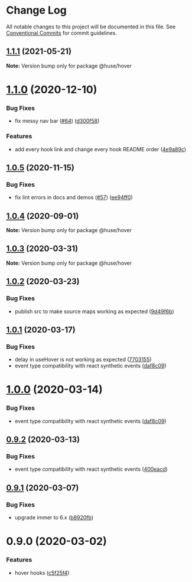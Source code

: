 # Change Log

All notable changes to this project will be documented in this file.
See [Conventional Commits](https://conventionalcommits.org) for commit guidelines.

## [1.1.1](https://github.com/ecomfe/react-hooks/compare/@huse/hover@1.1.0...@huse/hover@1.1.1) (2021-05-21)

**Note:** Version bump only for package @huse/hover





# [1.1.0](https://github.com/ecomfe/react-hooks/compare/@huse/hover@1.0.5...@huse/hover@1.1.0) (2020-12-10)


### Bug Fixes

* fix messy nav bar ([#64](https://github.com/ecomfe/react-hooks/issues/64)) ([d300f58](https://github.com/ecomfe/react-hooks/commit/d300f5800310f880d79e36b459c502c5b4f5cfe2))


### Features

* add every hook link and change every hook README order ([4e9a89c](https://github.com/ecomfe/react-hooks/commit/4e9a89c6bbe846214d65393f0afef24c291718e6))





## [1.0.5](https://github.com/ecomfe/react-hooks/compare/@huse/hover@1.0.3...@huse/hover@1.0.5) (2020-11-15)


### Bug Fixes

* fix lint errors in docs and demos ([#57](https://github.com/ecomfe/react-hooks/issues/57)) ([ee94ff0](https://github.com/ecomfe/react-hooks/commit/ee94ff02bf09696374ca4250c496a4dec0cbe02a))





## [1.0.4](https://github.com/ecomfe/react-hooks/compare/@huse/hover@1.0.3...@huse/hover@1.0.4) (2020-09-01)

**Note:** Version bump only for package @huse/hover





## [1.0.3](https://github.com/ecomfe/react-hooks/compare/@huse/hover@1.0.2...@huse/hover@1.0.3) (2020-03-31)

**Note:** Version bump only for package @huse/hover





## [1.0.2](https://github.com/ecomfe/react-hooks/compare/@huse/hover@1.0.1...@huse/hover@1.0.2) (2020-03-23)


### Bug Fixes

* publish src to make source maps working as expected ([9d49f6b](https://github.com/ecomfe/react-hooks/commit/9d49f6b294a445c302f05da958c6e427e7eae669))





## [1.0.1](https://github.com/ecomfe/react-hooks/compare/@huse/hover@0.9.1...@huse/hover@1.0.1) (2020-03-17)


### Bug Fixes

* delay in useHover is not working as expected ([7703155](https://github.com/ecomfe/react-hooks/commit/77031558d940688495e02190f1fc8fc69786ec91))
* event type compatibility with react synthetic events ([daf8c09](https://github.com/ecomfe/react-hooks/commit/daf8c09e760c2249322293f19e40ebe59a2c3d75))





# [1.0.0](https://github.com/ecomfe/react-hooks/compare/@huse/hover@0.9.1...@huse/hover@1.0.0) (2020-03-14)


### Bug Fixes

* event type compatibility with react synthetic events ([daf8c09](https://github.com/ecomfe/react-hooks/commit/daf8c09e760c2249322293f19e40ebe59a2c3d75))





## [0.9.2](https://github.com/ecomfe/react-hooks/compare/@huse/hover@0.9.1...@huse/hover@0.9.2) (2020-03-13)


### Bug Fixes

* event type compatibility with react synthetic events ([400eacd](https://github.com/ecomfe/react-hooks/commit/400eacd7b998851579e755936b3295c11da34f9b))





## [0.9.1](https://github.com/ecomfe/react-hooks/compare/@huse/hover@0.9.0...@huse/hover@0.9.1) (2020-03-07)


### Bug Fixes

* upgrade immer to 6.x ([b8920fb](https://github.com/ecomfe/react-hooks/commit/b8920fb67a14bd111b543efdcd58b67b8277ba46))





# 0.9.0 (2020-03-02)


### Features

* hover hooks ([c5f25f4](https://github.com/ecomfe/react-hooks/commit/c5f25f46b0474f9ed6f9d3d3cd287ad917b3226d))
